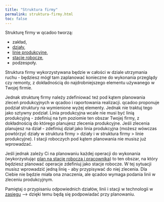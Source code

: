 ```yaml
---
title: "Struktura firmy"
permalink: struktura-firmy.html 
toc: false
---
```


Strukturę firmy w qcadoo tworzą:
- zakład,
- [działy](/dzialy),
- [linie produkcyjne](/linie-produkcyjne),
- [stacje robocze](/stacje-robocze),
- podzespoły.

Struktura firmy wykorzystywana będzie w całości w dziale utrzymania ruchu - będziesz mógł tam zaplanować konieczne do wykonania przeglądy czy remonty, z dokładnością do najdrobniejszego elementu używanego w Twojej firmie. 

Jednak strukturę firmy należy zdefiniować też pod kątem planowania zleceń produkcyjnych w qcadoo i raportowania realizacji. qcadoo proponuje podział struktury na wymienione wyżej elementy. Jednak nie traktuj tego jako sztywny podział. Linia produkcyjna wcale nie musi być linią produkcyjną - zdefiniuj na tym poziomie ten obszar Twojej firmy, z dokładnością do którego planujesz zlecenia produkcyjne. Jeśli zlecenia planujesz na dział - zdefiniuj dział jako linia produkcyjna (możesz wówczas powtórzyć działy w struktura firmy > działy i w struktura firmy > linie produkcyjne). I stacji roboczych pod kątem planowania nie musisz już wprowadzać.

Jeśli jednak zależy Ci na planowaniu każdej operacji do wykonania (wykorzystując [plan na stację roboczą i pracownika](/plan-na-stacje-robocza-i-pracownika)) to ten obszar, na który będziesz planować operacje zdefiniuj jako stacje robocze. W tej sytuacji musisz wprowadzić jedną linię - aby przypisywać do niej zlecenia. Dla Ciebie nie będzie miała ona znaczenia, ale qcadoo wymaga podania linii w zleceniu produkcyjnym. 

Pamiętaj o przypisaniu odpowiednich działów, linii i stacji w technologii w [zasięgu](/technologie-szczegoly.html#zasięg-technologii) --> dzięki temu będą się podpowiadać przy planowaniu.